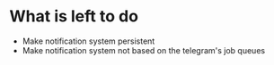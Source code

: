 # What is left to do
- Make notification system persistent
- Make notification system not based on the telegram's job queues

